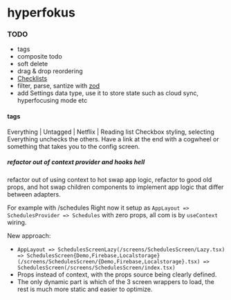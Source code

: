 # hyperfokus

### TODO

- tags
- composite todo
- soft delete
- drag & drop reordering
- [Checklists](https://culturedcode.com/things/whats-new/)
- filter, parse, santize with [zod](https://www.npmjs.com/package/zod)
- add Settings data type, use it to store state such as cloud sync, hyperfocusing mode etc

#### tags

Everything | Untagged | Netflix | Reading list
Checkbox styling, selecting Everything unchecks the others. Have a link at the end with a cogwheel or something that takes you to the config screen.

##### refactor out of context provider and hooks hell

refactor out of using context to hot swap app logic, refactor to good old props, and hot swap children components to implement app logic that differ between adapters.

For example with /schedules
Right now it setup as `AppLayout => SchedulesProvider => Schedules` with zero props, all com is by `useContext` wiring.

New approach:

- `AppLayout => SchedulesScreenLazy(/screens/SchedulesScreen/Lazy.tsx) => SchedulesScreen{Demo,Firebase,Localstorage}(/screens/SchedulesScreen/{Demo,Firebase,Localstorage}.tsx) => SchedulesScreen(/screens/SchedulesScreen/index.tsx)`
- Props instead of context, with the props source being clearly defined.
- The only dynamic part is which of the 3 screen wrappers to load, the rest is much more static and easier to optimize.
